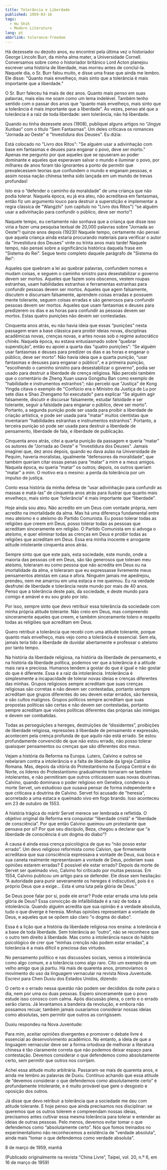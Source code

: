 ```yaml
---
title: Tolerância e Liberdade
published: 1959-03-16
tags:
  - Hu Shih
  - Modern Literature
lang: pt
abbrlink: tolerance-freedom
---
```


Há dezessete ou dezoito anos, eu encontrei pela última vez o historiador George Lincoln Burr, da minha alma mater, a Universidade Cornell. Conversamos sobre como o historiador britânico Lord Acton planejou escrever uma história de liberdade, mas morreu antes de concluí-la. Naquele dia, o Sr. Burr falou muito, e disse uma frase que ainda me lembro. Ele disse: "Quanto mais envelheço, mais sinto que a tolerância é mais importante que a liberdade."

O Sr. Burr faleceu há mais de dez anos. Quanto mais penso em suas palavras, mais elas me soam como um lema indelével. Também tenho sentido com o passar dos anos que “quanto mais envelheço, mais sinto que a tolerância é mais importante que a liberdade”. Às vezes, penso até que a tolerância é a raiz de toda liberdade: sem tolerância, não há liberdade.

Quando eu tinha dezessete anos (1908), publiquei alguns artigos no “Jingye Xunbao” com o título “Sem Fantasmas”. Um deles criticava os romances "Jornada ao Oeste" e "Investidura dos Deuses". Eu dizia:

Está colocado no "Livro dos Ritos": "Se alguém usar a adivinhação com base em fantasmas e deuses para enganar o povo, deve ser morto." Apenas me pergunto por que aqueles que se opuseram ao poder dominante e aqueles que esperavam salvar o mundo e iluminar o povo, por milhares de anos foram tão ignorantes a ponto de permitir que prevalecessem teorias que confundem o mundo e enganam pessoas, e assim nossa nação chinesa tenha sido lançada em um mundo de trevas profundas!

Isto era o “defender o caminho da moralidade” de uma criança que não podia tolerar. Naquela época, eu já era ateu, não acreditava em fantasmas, então fiz um argumento louco para destruir a superstição e implementar a regra clássica de "Wangzhi" (um capítulo no "Livro dos Ritos") “se alguém usar a adivinhação para confundir o público, deve ser morto”!

Naquele tempo, eu certamente não sonhava que a criança que disse isso viria a fazer uma pesquisa textual de 20,000 palavras sobre "Jornada ao Oeste"! quinze anos depois (1923)! Naquele tempo, certamente não pensei que aquela criança ainda estaria procurando materiais para verificar o autor da "Investidura dos Deuses" vinte ou trinta anos mais tarde! Naquele tempo, não pensei sobre a significância histórica daquela frase em "Sistema do Rei". Segue texto completo daquele parágrafo de "Sistema do Rei":

Aqueles que quebram a lei ao quebrar palavras, confundem nomes e mudam coisas, e seguem o caminho sinistro para desestabilizar o governo devem ser mortos. Aqueles que fazem sons obscenos, vestem roupas estranhas, usam habilidades estranhas e ferramentas estranhas para confundir pessoas devem ser mortos. Aqueles que agem falsamente, discutem e discursam falsamente, aprendem coisas erradas e possuem mente tolerante, seguem coisas erradas e são generosos para confundir pessoas devem ser mortos. Aqueles que usam fantasmas e deuses para predizerem os dias e as horas para confundir as pessoas devem ser mortos. Estas quatro punições não devem ser contestadas.

Cinquenta anos atrás, eu não havia ideia que essas “punições” nesta passagem eram a base clássica para proibir ideias novas, disciplinas acadêmicas novas, crenças novas, e artes novas sob o regime autocrático chinês. Naquela época, eu estava entusiasmado sobre “quebrar superstição”, então eu apoiei a quarta das "quatro punições": “Se alguém usar fantasmas e deuses para predizer os dias e as horas e enganar o público, deve ser morto”. Não havia ideia que a quarta punição, “usar fantasmas e desuses para enganar o público", e a primeira punição, "escolhendo o caminho sinistro para desestabilizar o governo", podia ser usado para destruir a liberdade de crença religiosa. Não percebi também que o comentário de Zheng Xuan usava Gongshu Ban como exemplo de "habilidade e instrumentos estranhos”; não percebi que "Justiça" de Kong Yingda citava o exemplo de "Confúcio era o Ministro da Justiça de Lu por sete dias e Shao Zhengamo foi executado" para explicar "Se alguém agir falsamente, discutir e discursar falsamente, estudar falsidade e ser tolerante, seguir a falsidade para enganar o público, deve ser morto". Portanto, a segunda punição pode ser usada para proibir a liberdade de criação artística, e pode ser usada para "matar" muitos cientistas que inventaram "habilidades estranhas e instrumentos estranhos". Portanto, a terceira puniçào só pode ser usada para destruir a liberdade de pensamento, liberdade de fala, e liberdade de publicação.

Cinquenta anos atrás, citei a quarta punição da passagem e queria “matar” os autores de "Jornada ao Oeste" e "Investidura dos Deuses". Jamais imaginei que, dez anos depois, quando eu dava aulas na Universidade de Pequim, haveria moralistas, igualmente “defensores da moralidade”, que também queriam citar essas penas para “matar” a mim e a meus amigos. Naquela época, eu queria “matar” os outros; depois, os outros queriam “matar” a mim. O motivo era o mesmo: a perda da tolerância por um impulso de justiça.

Conto essa história da minha defesa de “usar adivinhação para confundir as massas e matá-las” de cinquenta anos atrás para ilustrar que quanto mais envelheço, mais sinto que “tolerância” é mais importante que “liberdade”.

Hoje ainda sou ateu. Não acredito em um Deus com vontade própria, nem acredito na imortalidade da alma. Mas há uma diferença fundamental entre meu ateísmo e o ateísmo do Partido Comunista. Eu posso tolerar todas as religiões que creem em Deus, posso tolerar todas as pessoas que acreditam sinceramente em religião. O Partido Comunista em si advoga o ateísmo, e quer eliminar todas as crenças em Deus e proibir todas as religiões que acreditam em Deus. Essa era minha inocente e arrogante atitude intolerante cinquenta anos atrás.

Sempre sinto que que este país, esta sociedade, este mundo, onde a maioria das pessoas crê em Deus, são tão generosos que toleram meu ateísmo, toleraram eu como pessoa que não acredita em Deus ou na imortalidade da alma, e toleraram que eu expressasse livremente meus pensamentos ateístas em casa e afora. Ninguém jamais me apedrejou, prendeu, nem me amarrou em uma estaca e me queimou. Eu na verdade desfrutei de liberdade e tolerância neste mundo por mais de 40 anos. Penso que a tolerância deste país, da sociedade, e deste mundo para comigo é amável e eu sou grato por isto.

Por isso, sempre sinto que devo retribuir essa tolerância da sociedade com minha própria atitude tolerante. Não creio em Deus, mas compreendo sinceramente aqueles que creem, e também sinceramente tolero e respeito todas as religiões que acreditam em Deus.

Quero retribuir a tolerância que recebi com uma atitude tolerante, porque quanto mais envelheço, mais vejo como a tolerância é essencial. Sem ela, jamais teria tido a liberdade de duvidar abertamente e professar o ateísmo por tanto tempo.

Na história da liberdade religiosa, na história da liberdade de pensamento, e na história da liberdade política, podemos ver que a tolerância é a atitude mais rara e preciosa. Humanos tendem a gostar do que é igual e não gostar do que é diferente. Essa é a raiz da intolerância. Intolerância é simplesmente a incapacidade de tolerar novas ideias e crenças diferentes das minhas. Grupos religiosos sempre acreditam que suas crenças religiosas são corretas e não devem ser contestadas, portanto sempre acreditam que grupos diferentes do seu devem estar errados, são heresia, e são cultos malignos. Grupos políticos sempre acreditam que suas propostas políticas são certas e não devem ser contestadas, portanto sempre acreditam que visões políticas diferentes das próprias são inimigas e devem ser combatidas. 

Todas as perseguições a hereges, destruições de “dissidentes”, proibições de liberdade religiosa, repressões à liberdade de pensamento e expressão, acontecem pela crença profunda de que aquilo não está errado. Se estou profundamente convencido de que não estou errado, não posso tolerar quaisquer pensamentos ou crenças que são diferentes dos meus.

Vejam a história da Reforma na Europa. Lutero, Calvino e outros se rebelaram contra a intolerância e a falta de liberdade da Igreja Católica Romana. Mas, depois da vitória do Protestantismo na Europa Central e do Norte, os líderes do Protestantismo gradualmente tornaram-se também intolerantes, e não permitiram que outros criticassem suas novas doutrinas. Calvino, quando dominava o poder religioso em Genebra, condenou à morte Servet, um estudioso que ousava pensar de forma independente e que criticava a doutrina de Calvino. Servet foi acusado de "heresia", acorretado a uma estaca e queimado vivo em fogo brando. Isso aconteceu em 23 de outubro de 1553.

A história trágica do mártir Servet merece ser lembrada e refletida. O objetivo original da Reforma era conquistar “liberdade cristã” e “liberdade de consciência”. Por que então Calvino queimou um protestante que pensava por si? Por que seu discípulo, Beza, chegou a declarar que “a liberdade de consciência é um dogma do diabo”?

A causa é ainda essa crença psicológica de que eu “não posso estar errado”. Um devo religioso reformista como Calvion, que firmemente acreditava que sua consciência expressava a vontade de Deus, sua boca e sua caneta realmente representavam a vontade de Deus, poderiam suas opiniões estarem erradas? É possível ele estar errado? Depois da morte de Servet ser queimado vivo, Calvino foi criticado por muitas pessoas. Em 1554, Calvino publicou um artigo para se defender. Ele disse sem hesitação: “A autoridade para punir severamente os hereges é indiscutível, pois é o próprio Deus que a exige... Esta é uma luta pela glória de Deus.”

Se Deus pooe falar por si, pode ele errar? Pode estar errada uma luta pela glória de Deus? Essa convicção de infalibilidade é a raiz de toda a intolerância. Quando alguém acredita que sua opinião é a verdade absoluta, tudo o que diverge é heresia. Minhas opiniões representam a vontade de Deus, e aqueles que se opõem são claro "o dogma do diabo".

Essa é a lição que a história da liberdade religiosa nos ensina: a tolerância é a base de toda liberdade. Sem tolerância ao “outro”, não se reconhece que o outro tem direito à liberdade. Mas como a intolerância nasce do hábito psicológico de crer que “minhas crençãs não podem estar erradas”, a tolerância é a mais difícil e preciosa das virtudes.

No pensamento político e nas discussões sociais, vemos a intolerância como algo comum, e a tolerância como algo raro. Cito um exemplo de um velho amigo que já partiu. Há mais de quarenta anos, promovíamos o movimento do uso da linguagem vernacular na revista Nova Juventude. Escrevi para Chen Duxiu dos Estados Unidos, dizendo:

O certo e o errado nessa questão não podem ser decididos da noite para o dia, nem por uma ou duas pessoas. Espero sinceramente que o povo estude isso conosco com calma. Após discussão plena, o certo e o errado serão claros. Já levantamos a bandeira da revolução, e embora não possamos recuar, também jamais ousaríamos considerar nossas ideias como absolutas, sem permitir que outros as corrigissem.

Duxiu respondeu na Nova Juventude:

Para mim, aceitar opiniões divergentes e promover o debate livre é essencial ao desenvolvimento acadêmico. No entanto, a ideia de que a linguagem vernacular deve ser a forma ortodoxa de melhorar a literatura chinesa é tão claramente correta que não podemos deixar espaço para contestação. Devemos considerar o que defendemos como absolutamente certo, sem permitir que outros nos corrijam.

Achei essa atitude muito arbitrária. Passaram-se mais de quarenta anos, e ainda me lembro as palavras de Duxiu. Continuo achando que essa atitude de “devemos considerar o que defendemos como absolutamente certo” é profundamente intolerante, e é muito provável que gere o desgosto e oposição dos outros.

Já disse que devo retribuir a tolerância que a sociedade me deu com atitude tolerante. E hoje penso que ainda precisamos nos disciplinar: se queremos que os outros tolerem e compreendam nossas ideias, precisamos antes cultivar essa mesma tolerância para tolerar e entender as ideias de outras pessoas. Pelo menos, devemos evitar tomar o que defendemos como “absolutamente certo”. Nós que fomos treinados no experimentalismo não reconhecemos a existência de "verdade absoluta", ainda mais "tomar o que defendemos como verdade absoluta".

8 de março de 1959, manhã

(Publicado originalmente na revista “China Livre”, Taipei, vol. 20, n.º 6, em 16 de março de 1959)
